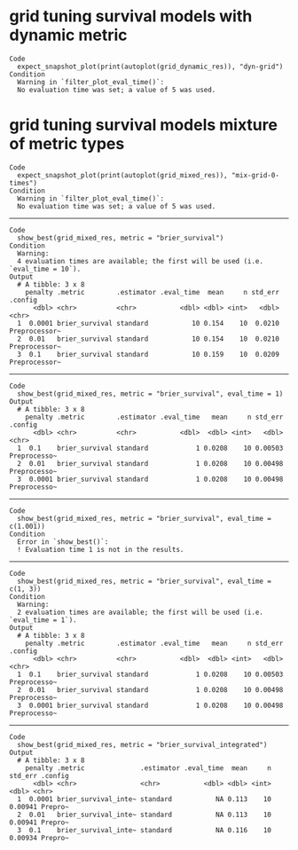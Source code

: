 # grid tuning survival models with dynamic metric

    Code
      expect_snapshot_plot(print(autoplot(grid_dynamic_res)), "dyn-grid")
    Condition
      Warning in `filter_plot_eval_time()`:
      No evaluation time was set; a value of 5 was used.

# grid tuning survival models mixture of metric types

    Code
      expect_snapshot_plot(print(autoplot(grid_mixed_res)), "mix-grid-0-times")
    Condition
      Warning in `filter_plot_eval_time()`:
      No evaluation time was set; a value of 5 was used.

---

    Code
      show_best(grid_mixed_res, metric = "brier_survival")
    Condition
      Warning:
      4 evaluation times are available; the first will be used (i.e. `eval_time = 10`).
    Output
      # A tibble: 3 x 8
        penalty .metric        .estimator .eval_time  mean     n std_err .config      
          <dbl> <chr>          <chr>           <dbl> <dbl> <int>   <dbl> <chr>        
      1  0.0001 brier_survival standard           10 0.154    10  0.0210 Preprocessor~
      2  0.01   brier_survival standard           10 0.154    10  0.0210 Preprocessor~
      3  0.1    brier_survival standard           10 0.159    10  0.0209 Preprocessor~

---

    Code
      show_best(grid_mixed_res, metric = "brier_survival", eval_time = 1)
    Output
      # A tibble: 3 x 8
        penalty .metric        .estimator .eval_time   mean     n std_err .config     
          <dbl> <chr>          <chr>           <dbl>  <dbl> <int>   <dbl> <chr>       
      1  0.1    brier_survival standard            1 0.0208    10 0.00503 Preprocesso~
      2  0.01   brier_survival standard            1 0.0208    10 0.00498 Preprocesso~
      3  0.0001 brier_survival standard            1 0.0208    10 0.00498 Preprocesso~

---

    Code
      show_best(grid_mixed_res, metric = "brier_survival", eval_time = c(1.001))
    Condition
      Error in `show_best()`:
      ! Evaluation time 1 is not in the results.

---

    Code
      show_best(grid_mixed_res, metric = "brier_survival", eval_time = c(1, 3))
    Condition
      Warning:
      2 evaluation times are available; the first will be used (i.e. `eval_time = 1`).
    Output
      # A tibble: 3 x 8
        penalty .metric        .estimator .eval_time   mean     n std_err .config     
          <dbl> <chr>          <chr>           <dbl>  <dbl> <int>   <dbl> <chr>       
      1  0.1    brier_survival standard            1 0.0208    10 0.00503 Preprocesso~
      2  0.01   brier_survival standard            1 0.0208    10 0.00498 Preprocesso~
      3  0.0001 brier_survival standard            1 0.0208    10 0.00498 Preprocesso~

---

    Code
      show_best(grid_mixed_res, metric = "brier_survival_integrated")
    Output
      # A tibble: 3 x 8
        penalty .metric              .estimator .eval_time  mean     n std_err .config
          <dbl> <chr>                <chr>           <dbl> <dbl> <int>   <dbl> <chr>  
      1  0.0001 brier_survival_inte~ standard           NA 0.113    10 0.00941 Prepro~
      2  0.01   brier_survival_inte~ standard           NA 0.113    10 0.00941 Prepro~
      3  0.1    brier_survival_inte~ standard           NA 0.116    10 0.00934 Prepro~

